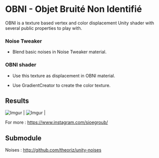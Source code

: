 # OBNI - Objet Bruité Non Identifié

OBNI is a texture based vertex and color displacement Unity shader with several public properties to play with.

### Noise Tweaker

- Blend basic noises in Noise Tweaker material.

### OBNI shader

- Use this texture as displacement in OBNI material.

- Use GradientCreator to create the color texture.

## Results 

![Imgur](https://i.imgur.com/xrW9Os5.gif)  | 
![Imgur](https://i.imgur.com/0pCis9L.gif) |

For more : https://www.instagram.com/sioegroub/

## Submodule

Noises : http://github.com/theoriz/unity-noises

